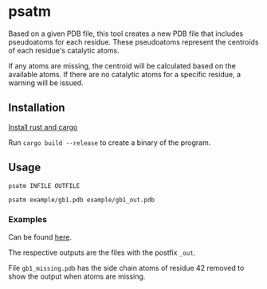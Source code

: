 # psatm

Based on a given PDB file, this tool creates a new PDB file that includes pseudoatoms for each residue. These pseudoatoms represent the centroids of each residue's catalytic atoms.

If any atoms are missing, the centroid will be calculated based on the available atoms. If there are no catalytic atoms for a specific residue, a warning will be issued.

## Installation
[Install rust and cargo](https://www.rust-lang.org/tools/install)

Run `cargo build --release` to create a binary of the program.

## Usage
`psatm INFILE OUTFILE`

`psatm example/gb1.pdb example/gb1_out.pdb`

### Examples
Can be found [here](https://github.com/ugSUBMARINE/psatm/tree/master/example).

The respective outputs are the files with the postfix `_out`.

File `gb1_missing.pdb` has the side chain atoms of residue 42 removed to show the output when atoms are missing.
